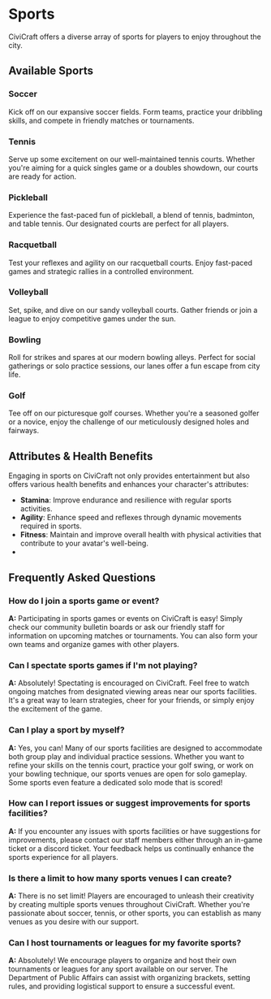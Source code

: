 # Sports

CiviCraft offers a diverse array of sports for players to enjoy throughout the city.

## Available Sports

### Soccer
Kick off on our expansive soccer fields. Form teams, practice your dribbling skills, and compete in friendly matches or tournaments.

### Tennis
Serve up some excitement on our well-maintained tennis courts. Whether you're aiming for a quick singles game or a doubles showdown, our courts are ready for action.

### Pickleball
Experience the fast-paced fun of pickleball, a blend of tennis, badminton, and table tennis. Our designated courts are perfect for all players.

### Racquetball
Test your reflexes and agility on our racquetball courts. Enjoy fast-paced games and strategic rallies in a controlled environment.

### Volleyball
Set, spike, and dive on our sandy volleyball courts. Gather friends or join a league to enjoy competitive games under the sun.

### Bowling
Roll for strikes and spares at our modern bowling alleys. Perfect for social gatherings or solo practice sessions, our lanes offer a fun escape from city life.

### Golf
Tee off on our picturesque golf courses. Whether you're a seasoned golfer or a novice, enjoy the challenge of our meticulously designed holes and fairways.

## Attributes & Health Benefits

Engaging in sports on CiviCraft not only provides entertainment but also offers various health benefits and enhances your character's attributes:
- **Stamina**: Improve endurance and resilience with regular sports activities.
- **Agility**: Enhance speed and reflexes through dynamic movements required in sports.
- **Fitness**: Maintain and improve overall health with physical activities that contribute to your avatar's well-being.
- 
## Frequently Asked Questions

### How do I join a sports game or event?

**A:** Participating in sports games or events on CiviCraft is easy! Simply check our community bulletin boards or ask our friendly staff for information on upcoming matches or tournaments. You can also form your own teams and organize games with other players.

### Can I spectate sports games if I'm not playing?

**A:** Absolutely! Spectating is encouraged on CiviCraft. Feel free to watch ongoing matches from designated viewing areas near our sports facilities. It's a great way to learn strategies, cheer for your friends, or simply enjoy the excitement of the game.

### Can I play a sport by myself?

**A:** Yes, you can! Many of our sports facilities are designed to accommodate both group play and individual practice sessions. Whether you want to refine your skills on the tennis court, practice your golf swing, or work on your bowling technique, our sports venues are open for solo gameplay. Some sports even feature a dedicated solo mode that is scored!

### How can I report issues or suggest improvements for sports facilities?

**A:** If you encounter any issues with sports facilities or have suggestions for improvements, please contact our staff members either through an in-game ticket or a discord ticket. Your feedback helps us continually enhance the sports experience for all players.

### Is there a limit to how many sports venues I can create?

**A:** There is no set limit! Players are encouraged to unleash their creativity by creating multiple sports venues throughout CiviCraft. Whether you're passionate about soccer, tennis, or other sports, you can establish as many venues as you desire with our support.

### Can I host tournaments or leagues for my favorite sports?

**A:** Absolutely! We encourage players to organize and host their own tournaments or leagues for any sport available on our server. The Department of Public Affairs can assist with organizing brackets, setting rules, and providing logistical support to ensure a successful event.
